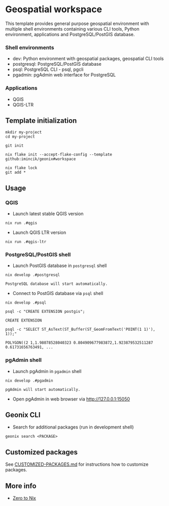 # Geospatial workspace

This template provides general purpose geospatial environment with multiple
shell environments containing various CLI tools, Python environment,
applications and PostgreSQL/PostGIS database.


### Shell environments

* dev: Python environment with geospatial packages, geospatial CLI tools
* postgresql: PostgreSQL/PostGIS database
* psql: PostgreSQL CLI - psql, pgcli
* pgadmin: pgAdmin web interface for PostgreSQL

### Applications

* QGIS
* QGIS-LTR


## Template initialization

```
mkdir my-project
cd my-project

git init

nix flake init --accept-flake-config --template github:imincik/geonix#workspace

nix flake lock
git add *
```


## Usage

### QGIS

* Launch latest stable QGIS version
```
nix run .#qgis
```

* Launch QGIS LTR version
```
nix run .#qgis-ltr
```

### PostgreSQL/PostGIS shell

* Launch PostGIS database in `postgresql` shell
```
nix develop .#postgresql

PostgreSQL database will start automatically.
```

* Connect to PostGIS database via `psql` shell
```
nix develop .#psql
```
```
psql -c "CREATE EXTENSION postgis";

CREATE EXTENSION
```
```
psql -c "SELECT ST_AsText(ST_Buffer(ST_GeomFromText('POINT(1 1)'), 1));"

POLYGON((2 1,1.98078528040323 0.804909677983872,1.923879532511287
0.61731656763491, ...
```

### pgAdmin shell

* Launch pgAdmin in `pgadmin` shell
```
nix develop .#pgadmin

pgAdmin will start automatically.
```

* Open pgAdmin in web browser via http://127.0.0.1:15050


## Geonix CLI

* Search for additional packages (run in development shell)

```
geonix search <PACKAGE>
```


## Customized packages

See
[CUSTOMIZED-PACKAGES.md](https://github.com/imincik/geonix/blob/master/CUSTOMIZED-PACKAGES.md)
for instructions how to customize packages.


## More info

* [Zero to Nix](https://zero-to-nix.com/)
